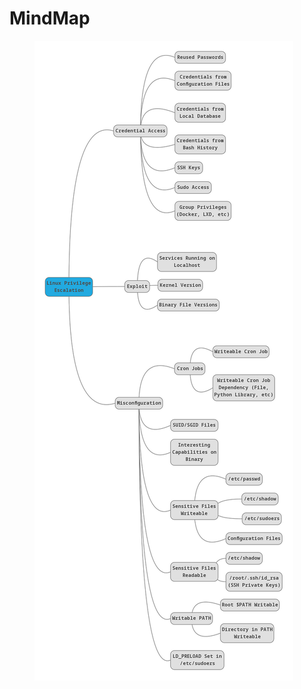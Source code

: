 # MindMap

<figure><img src="../../../.gitbook/assets/image.png" alt=""><figcaption></figcaption></figure>

